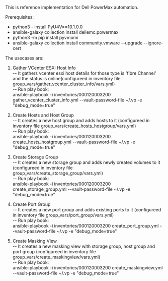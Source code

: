 This is reference implementation for Dell PowerMax automation. 

Prerequisites:<br/>
- python3 - install PyU4V==10.1.0.0<br/>
- ansible-galaxy collection install dellemc.powermax<br/>
- python3 -m pip install pyvmomi<br/>
- ansible-galaxy collection install community.vmware --upgrade --ignore-cert<br/>

The usecases are:<br/>

1. Gather VCenter ESXi Host Info<br/>
  -- It gathers vcenter esxi host details for those type is 'fibre Channel' and the status is online(configureed in inventory file group_vars/gather_vcenter_cluster_info/vars.yml)<br/>
  -- Run play book:<br/> 
        ansible-playbook -i inventories/000120003200 gather_vcenter_cluster_info.yml --vault-password-file ~/.vp -e "debug_mode=true"<br/>

2. Create Hosts and Host Group<br/>
  -- It creates a new host group and adds hosts to it (configureed in inventory file group_vars/create_hosts_hostgroup/vars.yml)<br/>
  -- Run play book:<br/> 
        ansible-playbook -i inventories/000120003200 create_hosts_hostgroup.yml --vault-password-file ~/.vp -e "debug_mode=true"<br/>

3. Create Storage Group<br/>
  -- It creates a new storage group and adds newly created volumes to it (configureed in inventory file group_vars/create_storage_group/vars.yml)<br/>
  -- Run play book:<br/> 
        ansible-playbook -i inventories/000120003200 create_storage_group.yml --vault-password-file ~/.vp -e "debug_mode=true"<br/>

4. Create Port Group<br/>
  -- It creates a new port group and adds existing ports to it (configureed in inventory file group_vars/port_group/vars.yml)<br/>
  -- Run play book:<br/> 
        ansible-playbook -i inventories/000120003200 create_port_group.yml --vault-password-file ~/.vp -e "debug_mode=true"<br/>

5. Create Masking View<br/>
  -- It creates a new masking view with storage group, host group and port group (configureed in inventory file group_vars/create_maskingview/vars.yml)<br/>
  -- Run play book:<br/> 
        ansible-playbook -i inventories/000120003200 create_maskingview.yml --vault-password-file ~/.vp -e "debug_mode=true"<br/>
